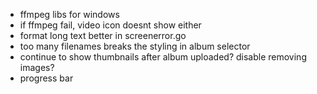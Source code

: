 -   ffmpeg libs for windows
-   if ffmpeg fail, video icon doesnt show either
-   format long text better in screenerror.go
-   too many filenames breaks the styling in album selector
-   continue to show thumbnails after album uploaded? disable removing images?
-   progress bar
